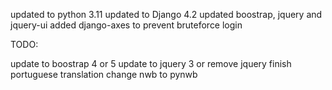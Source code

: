 updated to python 3.11
updated to Django 4.2
updated boostrap, jquery and jquery-ui
added django-axes to prevent bruteforce login


TODO:

update to boostrap 4 or 5
update to jquery 3 or remove jquery
finish portuguese translation
change nwb to pynwb

